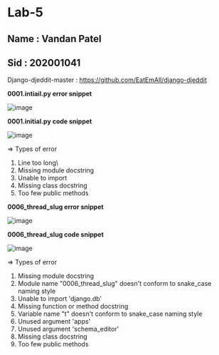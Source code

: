 # Lab-5
## Name : Vandan Patel
## Sid : 202001041




Django-djeddit-master : https://github.com/EatEmAll/django-djeddit

**0001.intiail.py error snippet**

![image](https://user-images.githubusercontent.com/123545032/225278172-0adeeaa7-60c1-4e3b-a5ed-a709df776e19.png)

**0001.initial.py code snippet**

![image](https://user-images.githubusercontent.com/123545032/225278303-267eaebd-8680-4a7a-8407-36ece194403d.png)



=> Types of error
   1. Line too long\
   2. Missing module docstring
   3. Unable to import
   4. Missing class docstring
   5. Too few public methods


**0006_thread_slug error snippet**

![image](https://user-images.githubusercontent.com/123545032/225278831-de486eba-1e6a-4a95-abbf-e6a994cfc2c6.png)


**0006_thread_slug code snippet**

![image](https://user-images.githubusercontent.com/123545032/225278889-d72f57b2-aeee-4294-8fa9-ea518df32cfd.png)



=> Types of error
  1. Missing module docstring
  2. Module name "0006_thread_slug" doesn't conform to snake_case naming style
  3. Unable to import 'django.db'
  4. Missing function or method docstring
  5. Variable name "t" doesn't conform to snake_case naming style
  6. Unused argument 'apps'
  7. Unused argument 'schema_editor'
  8. Missing class docstring
  9. Too few public methods
